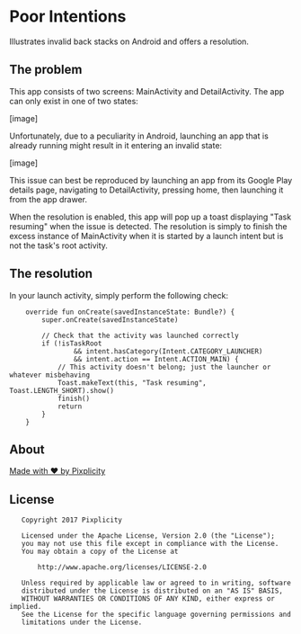 # Poor Intentions

Illustrates invalid back stacks on Android and offers a resolution.

## The problem

This app consists of two screens: MainActivity and DetailActivity. The app can only exist in one of two states:

[image]

Unfortunately, due to a peculiarity in Android, launching an app that is already running might result in it entering an invalid state:

[image]

This issue can best be reproduced by launching an app from its Google Play details page, navigating to DetailActivity, pressing home, then launching it from the app drawer.

When the resolution is enabled, this app will pop up a toast displaying "Task resuming" when the issue is detected. The resolution is simply to finish the excess instance of MainActivity when it is started by a launch intent but is not the task's root activity.

## The resolution

In your launch activity, simply perform the following check:

```
    override fun onCreate(savedInstanceState: Bundle?) {
        super.onCreate(savedInstanceState)

        // Check that the activity was launched correctly
        if (!isTaskRoot
                && intent.hasCategory(Intent.CATEGORY_LAUNCHER)
                && intent.action == Intent.ACTION_MAIN) {
            // This activity doesn't belong; just the launcher or whatever misbehaving
            Toast.makeText(this, "Task resuming", Toast.LENGTH_SHORT).show()
            finish()
            return
        }
    }
```

## About

[Made with ❤ by Pixplicity](https://pixplicity.com)

## License

```
   Copyright 2017 Pixplicity

   Licensed under the Apache License, Version 2.0 (the "License");
   you may not use this file except in compliance with the License.
   You may obtain a copy of the License at

       http://www.apache.org/licenses/LICENSE-2.0

   Unless required by applicable law or agreed to in writing, software
   distributed under the License is distributed on an "AS IS" BASIS,
   WITHOUT WARRANTIES OR CONDITIONS OF ANY KIND, either express or implied.
   See the License for the specific language governing permissions and
   limitations under the License.
```
